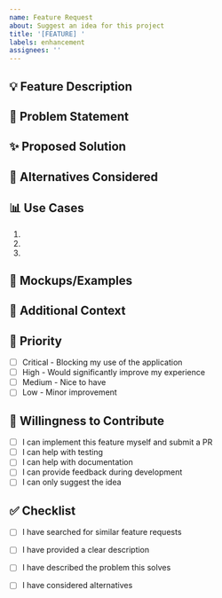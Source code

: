 ```yaml
---
name: Feature Request
about: Suggest an idea for this project
title: '[FEATURE] '
labels: enhancement
assignees: ''
---
```


## 💡 Feature Description

<!-- A clear and concise description of the feature you'd like to see -->

## 🎯 Problem Statement

<!-- Is your feature request related to a problem? Please describe. -->
<!-- Example: I'm always frustrated when [...] -->

## ✨ Proposed Solution

<!-- A clear and concise description of what you want to happen -->

## 🔄 Alternatives Considered

<!-- A clear and concise description of any alternative solutions or features you've considered -->

## 📊 Use Cases

<!-- Describe specific use cases for this feature -->

1. 
2. 
3. 

## 🎨 Mockups/Examples

<!-- If applicable, add mockups, wireframes, or examples from other applications -->

## 📝 Additional Context

<!-- Add any other context, screenshots, or information about the feature request here -->

## 🚀 Priority

<!-- How important is this feature to you? -->

- [ ] Critical - Blocking my use of the application
- [ ] High - Would significantly improve my experience
- [ ] Medium - Nice to have
- [ ] Low - Minor improvement

## 💪 Willingness to Contribute

<!-- Are you willing to help implement this feature? -->

- [ ] I can implement this feature myself and submit a PR
- [ ] I can help with testing
- [ ] I can help with documentation
- [ ] I can provide feedback during development
- [ ] I can only suggest the idea

## ✅ Checklist

- [ ] I have searched for similar feature requests
- [ ] I have provided a clear description
- [ ] I have described the problem this solves
- [ ] I have considered alternatives

